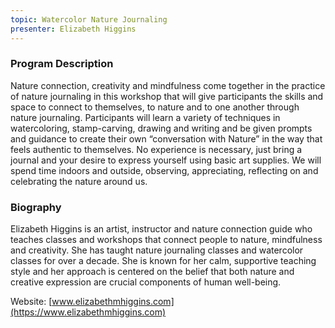 ```yaml
---
topic: Watercolor Nature Journaling
presenter: Elizabeth Higgins
---
```


### Program Description

Nature connection, creativity and mindfulness come together in the practice of nature journaling in this workshop that will give participants the skills and space to connect to themselves, to nature and to one another through nature journaling. Participants will learn a variety of techniques in watercoloring, stamp-carving, drawing and writing and be given prompts and guidance to create their own “conversation with Nature” in the way that feels authentic to themselves.  No experience is necessary, just bring a journal and your desire to express yourself using basic art supplies. We will spend time indoors and outside, observing, appreciating, reflecting on and celebrating the nature around us.

### Biography

Elizabeth Higgins is an artist, instructor and nature connection guide who teaches classes and workshops that connect people to nature, mindfulness and creativity. She has taught nature journaling classes and watercolor classes for over a decade. She is known for her calm, supportive teaching style and her approach is centered on the belief that both nature and creative expression are crucial components of human well-being.

Website: [www.elizabethmhiggins.com](https://www.elizabethmhiggins.com)
